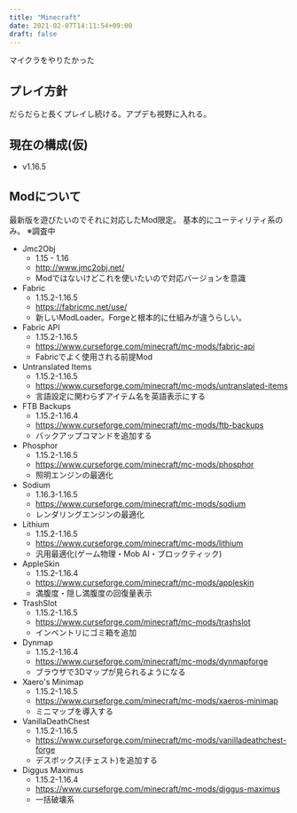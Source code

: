 ```yaml
---
title: "Minecraft"
date: 2021-02-07T14:11:54+09:00
draft: false
---
```


マイクラをやりたかった

## プレイ方針
だらだらと長くプレイし続ける。アプデも視野に入れる。

## 現在の構成(仮)
* v1.16.5

## Modについて
最新版を遊びたいのでそれに対応したMod限定。
基本的にユーティリティ系のみ。
※調査中

* Jmc2Obj
  * 1.15 - 1.16
  * http://www.jmc2obj.net/
  * Modではないけどこれを使いたいので対応バージョンを意識
* Fabric
  * 1.15.2-1.16.5
  * https://fabricmc.net/use/
  * 新しいModLoader。Forgeと根本的に仕組みが違うらしい。
* Fabric API
  * 1.15.2-1.16.5
  * https://www.curseforge.com/minecraft/mc-mods/fabric-api
  * Fabricでよく使用される前提Mod
* Untranslated Items
  * 1.15.2-1.16.5
  * https://www.curseforge.com/minecraft/mc-mods/untranslated-items
  * 言語設定に関わらずアイテム名を英語表示にする
* FTB Backups
  * 1.15.2-1.16.4
  * https://www.curseforge.com/minecraft/mc-mods/ftb-backups
  * バックアップコマンドを追加する
* Phosphor
  * 1.15.2-1.16.5
  * https://www.curseforge.com/minecraft/mc-mods/phosphor
  * 照明エンジンの最適化
* Sodium
  * 1.16.3-1.16.5
  * https://www.curseforge.com/minecraft/mc-mods/sodium
  * レンダリングエンジンの最適化
* Lithium
  * 1.15.2-1.16.5
  * https://www.curseforge.com/minecraft/mc-mods/lithium
  * 汎用最適化(ゲーム物理・Mob AI・ブロックティック)
* AppleSkin
  * 1.15.2-1.16.4
  * https://www.curseforge.com/minecraft/mc-mods/appleskin
  * 満腹度・隠し満腹度の回復量表示
* TrashSlot
  * 1.15.2-1.16.5
  * https://www.curseforge.com/minecraft/mc-mods/trashslot
  * インベントリにゴミ箱を追加
* Dynmap
  * 1.15.2-1.16.4
  * https://www.curseforge.com/minecraft/mc-mods/dynmapforge
  * ブラウザで3Dマップが見られるようになる
* Xaero's Minimap
  * 1.15.2-1.16.5
  * https://www.curseforge.com/minecraft/mc-mods/xaeros-minimap
  * ミニマップを導入する
* VanillaDeathChest
  * 1.15.2-1.16.5
  * https://www.curseforge.com/minecraft/mc-mods/vanilladeathchest-forge
  * デスボックス(チェスト)を追加する
* Diggus Maximus
  * 1.15.2-1.16.4
  * https://www.curseforge.com/minecraft/mc-mods/diggus-maximus
  * 一括破壊系
